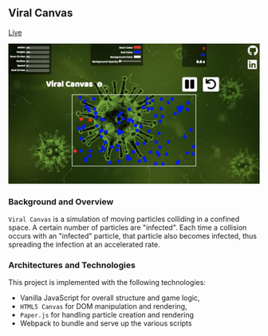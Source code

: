 ## Viral Canvas

[Live](https://stevielum1.github.io/viral_canvas/)

![viral_canvas](./docs/viral_canvas_2.png)

### Background and Overview
`Viral Canvas` is a simulation of moving particles colliding in a confined space. A certain number of particles are "infected". Each time a collision occurs with an "infected" particle, that particle also becomes infected, thus spreading the infection at an accelerated rate.

### Architectures and Technologies

This project is implemented with the following technologies:

- Vanilla JavaScript for overall structure and game logic,
- `HTML5 Canvas` for DOM manipulation and rendering,
- `Paper.js` for handling particle creation and rendering
- Webpack to bundle and serve up the various scripts
